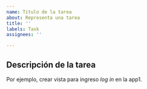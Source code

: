 ```yaml
---
name: Titulo de la tarea
about: Representa una tarea
title: ''
labels: Task
assignees: ''

---
```


## Descripción de la tarea

Por ejemplo, crear vista para ingreso _log in_ en la app1.
